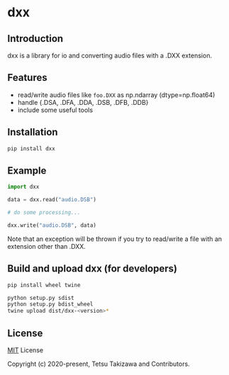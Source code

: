 # dxx

## Introduction

dxx is a library for io and converting audio files with a .DXX extension.



## Features

- read/write audio files like `foo.DXX` as np.ndarray (dtype=np.float64)
- handle {.DSA, .DFA, .DDA, .DSB, .DFB, .DDB}
- include some useful tools



## Installation

```bash
pip install dxx
```

## Example

```python
import dxx

data = dxx.read("audio.DSB")

# do some processing...

dxx.write("audio.DSB", data)
```

Note that an exception will be thrown if you try to read/write a file with an extension other than .DXX.

## Build and upload dxx (for developers)

```bash
pip install wheel twine

python setup.py sdist
python setup.py bdist_wheel
twine upload dist/dxx-<version>*
```

## License

[MIT](LICENSE) License

Copyright (c) 2020-present, Tetsu Takizawa and Contributors.